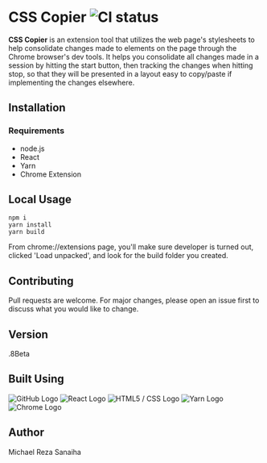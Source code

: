 # CSS Copier  ![CI status](https://img.shields.io/badge/test-passing-brightgreen.svg)

**CSS Copier** is an extension tool that utilizes the web page's stylesheets to help consolidate changes made to elements on the page through the Chrome browser's dev tools. It helps you consolidate all changes made in a session by hitting the start button, then tracking the changes when hitting stop, so that they will be presented in a layout easy to copy/paste if implementing the changes elsewhere.


## Installation

### Requirements

* node.js
* React
* Yarn
* Chrome Extension

## Local Usage

```
npm i
yarn install
yarn build
```
From chrome://extensions page, you'll make sure developer is turned out, clicked 'Load unpacked', and look for the build folder you created.

## Contributing

Pull requests are welcome. For major changes, please open an issue first to discuss what you would like to change.

## Version

.8Beta

## Built Using

![GitHub Logo](https://logoeps.com/wp-content/uploads/2014/05/37318-github-logo-icon-vector-icon-vector-eps-200x200.png) ![React Logo](https://hackr.io/tutorials/learn-react/logo/logo-react?ver=1535019497) ![HTML5 / CSS Logo](http://www.thewebfusion.com/wp-content/uploads/2018/09/Logo-HTML5-CSS3-200.png) ![Yarn Logo](https://miro.medium.com/max/400/1*eOuPXvQtTew_Z2PjSNZN_g.png)  ![Chrome Logo](https://a43d55f6a02c4be185ce-9cfa4cf7c673a59966ad8296f4c88804.ssl.cf3.rackcdn.com/Chrome-Internal-URLs/chrome-logo.png)

## Author

Michael Reza Sanaiha
